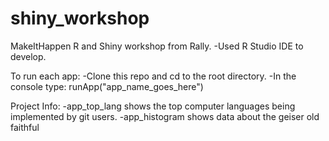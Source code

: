 shiny_workshop
==============

MakeItHappen R and Shiny workshop from Rally.
-Used R Studio IDE to develop. 

To run each app:
-Clone this repo and cd to the root directory.
-In the console type: runApp("app_name_goes_here")

Project Info:
-app_top_lang shows the top computer languages being implemented by git users. 
-app_histogram shows data about the geiser old faithful
